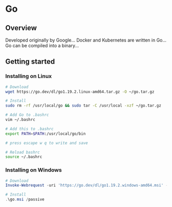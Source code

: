 # Go

## Overview

Developed originally by Google...
Docker and Kubernetes are written in Go...
Go can be compiled into a binary...

## Getting started

### Installing on Linux

```Bash
# Download
wget https://go.dev/dl/go1.19.2.linux-amd64.tar.gz -O ~/go.tar.gz

# Install
sudo rm -rf /usr/local/go && sudo tar -C /usr/local -xzf ~/go.tar.gz
```

```Bash
# Add Go to .bashrc
vim ~/.bashrc

# Add this to .bashrc
export PATH=$PATH:/usr/local/go/bin

# press escape w q to write and save

# Reload bashrc
source ~/.bashrc
```

### Installing on Windows

```PowerShell
# Download
Invoke-Webrequest -uri 'https://go.dev/dl/go1.19.2.windows-amd64.msi' -OutFile '~/go.msi'

# Install
.\go.msi /passive
```